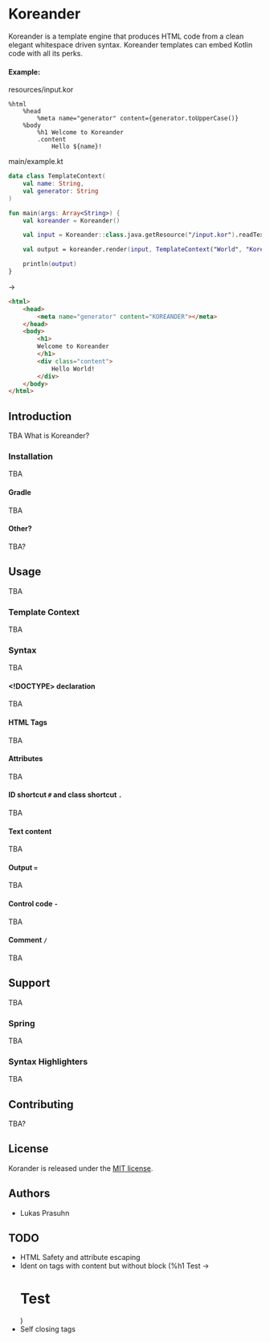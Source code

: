 # Koreander

Koreander is a template engine that produces HTML code from a clean elegant whitespace driven syntax.
Koreander templates can embed Kotlin code with all its perks.

#### Example:

resources/input.kor

```
%html
    %head
        %meta name="generator" content={generator.toUpperCase()}
    %body
        %h1 Welcome to Koreander
        .content
            Hello ${name}!
```

main/example.kt

```kotlin
data class TemplateContext(
    val name: String,
    val generator: String
)

fun main(args: Array<String>) {
    val koreander = Koreander()

    val input = Koreander::class.java.getResource("/input.kor").readText()

    val output = koreander.render(input, TemplateContext("World", "Koreander"))

    println(output)
}
```

->

```html
<html>
    <head>
        <meta name="generator" content="KOREANDER"></meta>
    </head>
    <body>
        <h1>
        Welcome to Koreander
        </h1>
        <div class="content">
            Hello World!
        </div>
    </body>
</html>
```

## Introduction

TBA What is Koreander?

### Installation

TBA

#### Gradle

TBA

#### Other?

TBA?

## Usage

TBA

### Template Context

TBA

### Syntax

TBA

#### <!DOCTYPE> declaration

TBA

#### HTML Tags

TBA

#### Attributes

TBA

#### ID shortcut `#` and class shortcut `.`

TBA

#### Text content

TBA

#### Output `=`

TBA

#### Control code `-`

TBA

#### Comment `/`

TBA

## Support

TBA

### Spring

TBA

### Syntax Highlighters

TBA

## Contributing

TBA?

## License

Korander is released under the [MIT license](http://www.opensource.org/licenses/MIT).

## Authors

- Lukas Prasuhn

## TODO

- HTML Safety and attribute escaping
- Ident on tags with content but without block (%h1 Test -> <h1>Test</h1>)
- Self closing tags
